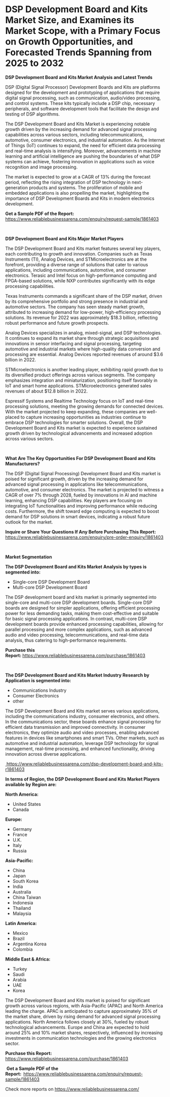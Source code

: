 <p><h1>DSP Development Board and Kits Market Size, and Examines its Market Scope, with a Primary Focus on Growth Opportunities, and Forecasted Trends Spanning from 2025 to 2032</h1></p><p><strong>DSP Development Board and Kits Market Analysis and Latest Trends</strong></p>
<p><p>DSP (Digital Signal Processor) Development Boards and Kits are platforms designed for the development and prototyping of applications that require digital signal processing, such as communication, audio/video processing, and control systems. These kits typically include a DSP chip, necessary peripherals, and software development tools that facilitate the design and testing of DSP algorithms.</p><p>The DSP Development Board and Kits Market is experiencing notable growth driven by the increasing demand for advanced signal processing capabilities across various sectors, including telecommunications, automotive, consumer electronics, and industrial automation. As the Internet of Things (IoT) continues to expand, the need for efficient data processing and real-time analysis is intensifying. Moreover, advancements in machine learning and artificial intelligence are pushing the boundaries of what DSP systems can achieve, fostering innovation in applications such as voice recognition and image processing. </p><p>The market is expected to grow at a CAGR of 13% during the forecast period, reflecting the rising integration of DSP technology in next-generation products and systems. The proliferation of mobile and embedded applications is also propelling the market, highlighting the importance of DSP Development Boards and Kits in modern electronics development.</p></p>
<p><strong>Get a Sample PDF of the Report:&nbsp;</strong> <a href="https://www.reliablebusinessarena.com/enquiry/request-sample/1861403?utm_campaign=2529&utm_medium=2&utm_source=Github&utm_content=ia&utm_term=07042025&utm_id=dsp-development-board-and-kits">https://www.reliablebusinessarena.com/enquiry/request-sample/1861403</a></p>
<p>&nbsp;</p>
<p><strong>DSP Development Board and Kits Major Market Players</strong></p>
<p><p>The DSP Development Board and Kits market features several key players, each contributing to growth and innovation. Companies such as Texas Instruments (TI), Analog Devices, and STMicroelectronics are at the forefront, providing a diverse range of solutions that cater to various applications, including communications, automotive, and consumer electronics. Terasic and Intel focus on high-performance computing and FPGA-based solutions, while NXP contributes significantly with its edge processing capabilities.</p><p>Texas Instruments commands a significant share of the DSP market, driven by its comprehensive portfolio and strong presence in industrial and automotive sectors. The company has seen steady market growth, attributed to increasing demand for low-power, high-efficiency processing solutions. Its revenue for 2022 was approximately $18.3 billion, reflecting robust performance and future growth prospects.</p><p>Analog Devices specializes in analog, mixed-signal, and DSP technologies. It continues to expand its market share through strategic acquisitions and innovations in sensor interfacing and signal processing, targeting automotive and industrial markets where high-quality data conversion and processing are essential. Analog Devices reported revenues of around $3.6 billion in 2022.</p><p>STMicroelectronics is another leading player, exhibiting rapid growth due to its diversified product offerings across various segments. The company emphasizes integration and miniaturization, positioning itself favorably in IoT and smart home applications. STMicroelectronics generated sales revenues of about $12.8 billion in 2022.</p><p>Espressif Systems and Realtime Technology focus on IoT and real-time processing solutions, meeting the growing demands for connected devices. With the market projected to keep expanding, these companies are well-placed to capture increasing opportunities as industries continue to embrace DSP technologies for smarter solutions. Overall, the DSP Development Board and Kits market is expected to experience sustained growth driven by technological advancements and increased adoption across various sectors.</p></p>
<p>&nbsp;</p>
<p><strong>What Are The Key Opportunities For DSP Development Board and Kits Manufacturers?</strong></p>
<p><p>The DSP (Digital Signal Processing) Development Board and Kits market is poised for significant growth, driven by the increasing demand for advanced signal processing in applications like telecommunications, automotive, and consumer electronics. The market is projected to witness a CAGR of over 7% through 2028, fueled by innovations in AI and machine learning, enhancing DSP capabilities. Key players are focusing on integrating IoT functionalities and improving performance while reducing costs. Furthermore, the shift toward edge computing is expected to boost demand for DSP solutions in smart devices, indicating a robust future outlook for the market.</p></p>
<p><strong>Inquire or Share Your Questions If Any Before Purchasing This Report:</strong> <a href="https://www.reliablebusinessarena.com/enquiry/pre-order-enquiry/1861403?utm_campaign=2529&utm_medium=2&utm_source=Github&utm_content=ia&utm_term=07042025&utm_id=dsp-development-board-and-kits">https://www.reliablebusinessarena.com/enquiry/pre-order-enquiry/1861403</a></p>
<p>&nbsp;</p>
<p><strong>Market Segmentation</strong></p>
<p><strong>The DSP Development Board and Kits Market Analysis by types is segmented into:</strong></p>
<p><ul><li>Single-core DSP Development Board</li><li>Multi-core DSP Development Board</li></ul></p>
<p><p>The DSP development board and kits market is primarily segmented into single-core and multi-core DSP development boards. Single-core DSP boards are designed for simpler applications, offering efficient processing power for less demanding tasks, making them cost-effective and suitable for basic signal processing applications. In contrast, multi-core DSP development boards provide enhanced processing capabilities, allowing for parallel processing and more complex applications, such as advanced audio and video processing, telecommunications, and real-time data analysis, thus catering to high-performance requirements.</p></p>
<p><strong>Purchase this Report:&nbsp;</strong><a href="https://www.reliablebusinessarena.com/purchase/1861403?utm_campaign=2529&utm_medium=2&utm_source=Github&utm_content=ia&utm_term=07042025&utm_id=dsp-development-board-and-kits">https://www.reliablebusinessarena.com/purchase/1861403</a></p>
<p>&nbsp;</p>
<p><strong>The DSP Development Board and Kits Market Industry Research by Application is segmented into:</strong></p>
<p><ul><li>Communications Industry</li><li>Consumer Electronics</li><li>other</li></ul></p>
<p><p>The DSP Development Board and Kits market serves various applications, including the communications industry, consumer electronics, and others. In the communications sector, these boards enhance signal processing for efficient data transmission and improved connectivity. In consumer electronics, they optimize audio and video processes, enabling advanced features in devices like smartphones and smart TVs. Other markets, such as automotive and industrial automation, leverage DSP technology for signal management, real-time processing, and enhanced functionality, driving innovation across diverse applications.</p></p>
<p><a href="https://www.reliablebusinessarena.com/dsp-development-board-and-kits-r1861403?utm_campaign=2529&utm_medium=2&utm_source=Github&utm_content=ia&utm_term=07042025&utm_id=dsp-development-board-and-kits">&nbsp;https://www.reliablebusinessarena.com/dsp-development-board-and-kits-r1861403</a></p>
<p><strong>In terms of Region, the DSP Development Board and Kits Market Players available by Region are:</strong></p>
<p>
    <p> <strong> North America: </strong>
        <ul>
            <li>United States</li>
            <li>Canada</li>
        </ul>
        </p> 
    <p> <strong> Europe: </strong>
        <ul>
            <li>Germany</li>
            <li>France</li>
            <li>U.K.</li>
            <li>Italy</li>
            <li>Russia</li>
        </ul>
        </p> 
    <p> <strong> Asia-Pacific: </strong>
        <ul>
            <li>China</li>
            <li>Japan</li>
            <li>South Korea</li>
            <li>India</li>
            <li>Australia</li>
            <li>China Taiwan</li>
            <li>Indonesia</li>
            <li>Thailand</li>
            <li>Malaysia</li>
        </ul>
        </p> 
    <p> <strong> Latin America: </strong>
        <ul>
            <li>Mexico</li>
            <li>Brazil</li>
            <li>Argentina Korea</li>
            <li>Colombia</li>
        </ul>
        </p> 
    <p> <strong> Middle East & Africa: </strong>
        <ul>
            <li>Turkey</li>
            <li>Saudi</li>
            <li>Arabia</li>
            <li>UAE</li>
            <li>Korea</li>
        </ul>
    </p>
    </p>
<p><p>The DSP Development Board and Kits market is poised for significant growth across various regions, with Asia-Pacific (APAC) and North America leading the charge. APAC is anticipated to capture approximately 35% of the market share, driven by rising demand for advanced signal processing applications. North America follows closely at 30%, fueled by robust technological advancements. Europe and China are expected to hold around 25% and 10% market shares, respectively, influenced by increasing investments in communication technologies and the growing electronics sector.</p></p>
<p><strong>Purchase this Report: </strong><a href="https://www.reliablebusinessarena.com/purchase/1861403?utm_campaign=2529&utm_medium=2&utm_source=Github&utm_content=ia&utm_term=07042025&utm_id=dsp-development-board-and-kits">https://www.reliablebusinessarena.com/purchase/1861403</a></p>
<p>&nbsp;<strong>Get a Sample PDF of the Report:&nbsp;&nbsp;</strong><a href="https://www.reliablebusinessarena.com/enquiry/request-sample/1861403?utm_campaign=2529&utm_medium=2&utm_source=Github&utm_content=ia&utm_term=07042025&utm_id=dsp-development-board-and-kits">https://www.reliablebusinessarena.com/enquiry/request-sample/1861403</a></p>
<p><strong></strong></p>
<p>Check more reports on <a href="https://www.reliablebusinessarena.com/?utm_campaign=2529&utm_medium=2&utm_source=Github&utm_content=ia&utm_term=07042025&utm_id=dsp-development-board-and-kits">https://www.reliablebusinessarena.com/</a></p>